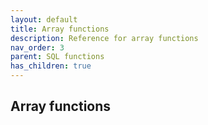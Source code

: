 ```yaml
---
layout: default
title: Array functions
description: Reference for array functions
nav_order: 3
parent: SQL functions
has_children: true
---
```


## Array functions
